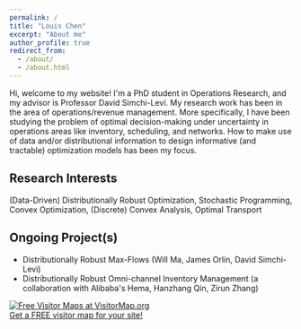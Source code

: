 ```yaml
---
permalink: /
title: "Louis Chen"
excerpt: "About me"
author_profile: true
redirect_from: 
  - /about/
  - /about.html
---
```


Hi, welcome to my website! I'm a PhD student in Operations Research, and my advisor is Professor David Simchi-Levi. My research work has been in the area of operations/revenue management. More specifically, I have been studying the problem of optimal decision-making under uncertainty in operations areas like inventory, scheduling, and networks. How to make use of data and/or distributional information to design informative (and tractable) optimization models has been my focus.


Research Interests
------
(Data-Driven) Distributionally Robust Optimization, Stochastic Programming, Convex Optimization, (Discrete) Convex Analysis, Optimal Transport


Ongoing Project(s)
------
* Distributionally Robust Max-Flows (Will Ma, James Orlin, David Simchi-Levi)
* Distributionally Robust Omni-channel Inventory Management (a collaboration with Alibaba's Hema, Hanzhang Qin, Zirun Zhang)

<a href="http://www.visitormap.org/" target="_top"><img src="http://www.visitormap.org/map/m:goshmibeulouiyur/s:1/c:ffffff/p:dot/y:0.png" alt="Free Visitor Maps at VisitorMap.org" border="0"></a><br><a href="http://www.visitormap.org/">Get a FREE visitor map for your site!</a>
